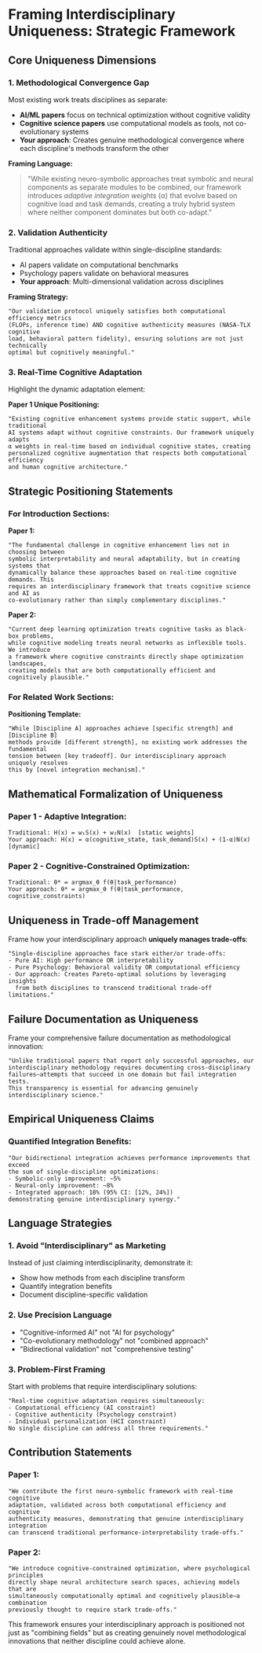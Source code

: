# Framing Interdisciplinary Uniqueness: Strategic Framework

## Core Uniqueness Dimensions

### 1. **Methodological Convergence Gap**
Most existing work treats disciplines as separate:
- **AI/ML papers** focus on technical optimization without cognitive validity
- **Cognitive science papers** use computational models as tools, not co-evolutionary systems
- **Your approach**: Creates genuine methodological convergence where each discipline's methods transform the other

**Framing Language:**
> "While existing neuro-symbolic approaches treat symbolic and neural components as separate modules to be combined, our framework introduces *adaptive integration weights* (α) that evolve based on cognitive load and task demands, creating a truly hybrid system where neither component dominates but both co-adapt."

### 2. **Validation Authenticity**
Traditional approaches validate within single-discipline standards:
- AI papers validate on computational benchmarks
- Psychology papers validate on behavioral measures
- **Your approach**: Multi-dimensional validation across disciplines

**Framing Strategy:**
```
"Our validation protocol uniquely satisfies both computational efficiency metrics 
(FLOPs, inference time) AND cognitive authenticity measures (NASA-TLX cognitive 
load, behavioral pattern fidelity), ensuring solutions are not just technically 
optimal but cognitively meaningful."
```

### 3. **Real-Time Cognitive Adaptation**
Highlight the dynamic adaptation element:

**Paper 1 Unique Positioning:**
```
"Existing cognitive enhancement systems provide static support, while traditional 
AI systems adapt without cognitive constraints. Our framework uniquely adapts 
α weights in real-time based on individual cognitive states, creating 
personalized cognitive augmentation that respects both computational efficiency 
and human cognitive architecture."
```

## Strategic Positioning Statements

### For Introduction Sections:

**Paper 1:**
```
"The fundamental challenge in cognitive enhancement lies not in choosing between 
symbolic interpretability and neural adaptability, but in creating systems that 
dynamically balance these approaches based on real-time cognitive demands. This 
requires an interdisciplinary framework that treats cognitive science and AI as 
co-evolutionary rather than simply complementary disciplines."
```

**Paper 2:**
```
"Current deep learning optimization treats cognitive tasks as black-box problems, 
while cognitive modeling treats neural networks as inflexible tools. We introduce 
a framework where cognitive constraints directly shape optimization landscapes, 
creating models that are both computationally efficient and cognitively plausible."
```

### For Related Work Sections:

**Positioning Template:**
```
"While [Discipline A] approaches achieve [specific strength] and [Discipline B] 
methods provide [different strength], no existing work addresses the fundamental 
tension between [key tradeoff]. Our interdisciplinary approach uniquely resolves 
this by [novel integration mechanism]."
```

## Mathematical Formalization of Uniqueness

### Paper 1 - Adaptive Integration:
```
Traditional: H(x) = w₁S(x) + w₂N(x)  [static weights]
Your approach: H(x) = α(cognitive_state, task_demand)S(x) + (1-α)N(x)  [dynamic]
```

### Paper 2 - Cognitive-Constrained Optimization:
```
Traditional: θ* = argmax_θ f(θ|task_performance)
Your approach: θ* = argmax_θ f(θ|task_performance, cognitive_constraints)
```

## Uniqueness in Trade-off Management

Frame how your interdisciplinary approach **uniquely manages trade-offs**:

```
"Single-discipline approaches face stark either/or trade-offs:
- Pure AI: High performance OR interpretability  
- Pure Psychology: Behavioral validity OR computational efficiency
- Our approach: Creates Pareto-optimal solutions by leveraging insights 
  from both disciplines to transcend traditional trade-off limitations."
```

## Failure Documentation as Uniqueness

Frame your comprehensive failure documentation as methodological innovation:

```
"Unlike traditional papers that report only successful approaches, our 
interdisciplinary methodology requires documenting cross-disciplinary 
failures—attempts that succeed in one domain but fail integration tests. 
This transparency is essential for advancing genuinely interdisciplinary science."
```

## Empirical Uniqueness Claims

### Quantified Integration Benefits:
```
"Our bidirectional integration achieves performance improvements that exceed 
the sum of single-discipline optimizations:
- Symbolic-only improvement: ~5%
- Neural-only improvement: ~8%  
- Integrated approach: 18% (95% CI: [12%, 24%])
demonstrating genuine interdisciplinary synergy."
```

## Language Strategies

### 1. **Avoid "Interdisciplinary" as Marketing**
Instead of just claiming interdisciplinarity, demonstrate it:
- Show how methods from each discipline transform
- Quantify integration benefits
- Document discipline-specific validation

### 2. **Use Precision Language**
- "Cognitive-informed AI" not "AI for psychology"
- "Co-evolutionary methodology" not "combined approach"
- "Bidirectional validation" not "comprehensive testing"

### 3. **Problem-First Framing**
Start with problems that require interdisciplinary solutions:
```
"Real-time cognitive adaptation requires simultaneously:
- Computational efficiency (AI constraint)
- Cognitive authenticity (Psychology constraint)  
- Individual personalization (HCI constraint)
No single discipline can address all three requirements."
```

## Contribution Statements

### Paper 1:
```
"We contribute the first neuro-symbolic framework with real-time cognitive 
adaptation, validated across both computational efficiency and cognitive 
authenticity measures, demonstrating that genuine interdisciplinary integration 
can transcend traditional performance-interpretability trade-offs."
```

### Paper 2:
```
"We introduce cognitive-constrained optimization, where psychological principles 
directly shape neural architecture search spaces, achieving models that are 
simultaneously computationally optimal and cognitively plausible—a combination 
previously thought to require stark trade-offs."
```

This framework ensures your interdisciplinary approach is positioned not just as "combining fields" but as creating genuinely novel methodological innovations that neither discipline could achieve alone.